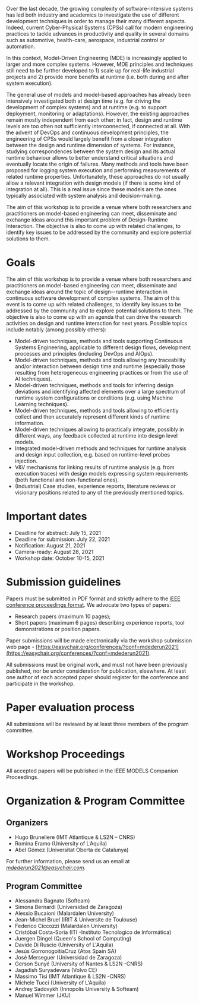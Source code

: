 Over the last decade, the growing complexity of software-intensive systems has led both industry and academics to investigate the use of different development techniques in order to manage their many different aspects.
Indeed, current Cyber-Physical Systems (CPSs) call for modern engineering practices to tackle advances in productivity and quality in several domains such as automotive, health-care, aerospace, industrial control or automation.

In this context, Model-Driven Engineering (MDE) is increasingly applied to larger and more complex systems. However, MDE principles and techniques still need to be further developed to 1) scale up for real-life industrial projects and 2) provide more benefits at runtime (i.e. both during and after system execution). 

The general use of models and model-based approaches has already been intensively investigated both at design time (e.g. for driving the development of complex systems) and at runtime (e.g. to support deployment, monitoring or adaptations).
However, the existing approaches remain mostly independent from each other: in fact, design and runtime levels are too often not sufficiently interconnected, if connected at all.
With the advent of DevOps and continuous development principles, the engineering of CPSs would largely benefit from a closer integration between the design and runtime dimension of systems.
For instance, studying correspondences between the system design and its actual runtime behaviour allows to better understand critical situations and eventually locate the origin of failures.
Many methods and tools have been proposed for logging system execution and performing measurements of related runtime properties.
Unfortunately, these approaches do not usually allow a relevant integration with design models (if there is some kind of integration at all).
This is a real issue since these models are the ones typically associated with system analysis and decision-making.

The aim of this workshop is to provide a venue where both researchers and practitioners on model-based engineering can meet, disseminate and exchange ideas around this important problem of Design-Runtime Interaction.
The objective is also to come up with related challenges, to identify key issues to be addressed by the community and explore potential solutions to them. 

# Goals

The aim of this workshop is to provide a venue where both researchers and practitioners on model-based engineering can meet, disseminate and exchange ideas around the topic of design--runtime interaction in continuous software development of complex systems. The aim of this event is to come up with related challenges, to identify key issues to be addressed by the community and to explore potential solutions to them. 
The objective is also to come up with an agenda that can drive the research activities on design and runtime interaction for next years.
Possible topics include notably (among possibly others):

* Model-driven techniques, methods and tools supporting Continuous Systems Engineering, applicable to different design flows, development processes and principles (including DevOps and AIOps).
* Model-driven techniques, methods and tools allowing any traceability and/or interaction between design time and runtime (especially those resulting from heterogeneous engineering practices or from the use of AI techniques).
* Model-driven techniques, methods and tools for inferring design deviations and identifying affected elements over a large spectrum of runtime system configurations or conditions (e.g. using Machine Learning techniques).
* Model-driven techniques, methods and tools allowing to efficiently collect and then accurately represent different kinds of runtime information.
* Model-driven techniques allowing to practically integrate, possibly in different ways, any feedback collected at runtime into design level models.
* Integrated model-driven methods and techniques for runtime analysis and design input collection, e.g. based on runtime-level probes injection.
* V&V mechanisms for linking results of runtime analysis (e.g. from execution traces) with design models expressing system requirements (both functional and non-functional ones).
* (Industrial) Case studies, experience reports, literature reviews or visionary positions related to any of the previously mentioned topics.

# Important dates

* Deadline for abstract: July 15, 2021
* Deadline for submission: July 22, 2021
* Notification: August 21, 2021
* Camera-ready: August 28, 2021
* Workshop date: October 10-15, 2021

# Submission guidelines

Papers must be submitted in PDF format and strictly adhere to the [IEEE conference proceedings format](https://www.ieee.org/conferences/publishing/templates.html). We advocate two types of papers:

* Research papers (maximum 10 pages);
* Short papers (maximum 6 pages) describing experience reports, tool demonstrations or position papers.

Paper submissions will be made electronically via the workshop submission web page - [https://easychair.org/conferences/?conf=mdederun2021](https://easychair.org/conferences/?conf=mdederun2021). 

All submissions must be original work, and must not have been previously published, nor be under consideration for publication, elsewhere.
At least one author of each accepted paper should register for the conference and participate in the workshop.

# Paper evaluation process

All submissions will be reviewed by at least three members of the program committee.

# Workshop Proceedings

All accepted papers will be published in the IEEE MODELS Companion Proceedings.

# Organization & Program Committee

## Organizers

* Hugo Bruneliere (IMT Atlantique & LS2N – CNRS)
* Romina Eramo (University of L’Aquila)
* Abel Gómez (Universitat Oberta de Catalunya)

For further information, please send us an email at *mdederun2021@easychair.com*.

## Program Committee

* Alessandra Bagnato (Softeam)
* Simona Bernardi (Universidad de Zaragoza)
* Alessio Bucaioni (Malardalen University)
* Jean-Michel Bruel (IRIT & Universite de Toulouse)
* Federico Ciccozzi (Malardalen University)
* Cristóbal Costa-Soria (ITI -Instituto Tecnologico de Informática)
* Juergen Dingel (Queen's School of Computing)
* Davide Di Ruscio (University of L'Aquila)
* Jesús GorronogoitiaCruz (Atos Spain SA)
* José Merseguer (Universidad de Zaragoza)
* Gerson Sunyé (University of Nantes & LS2N -CNRS)
* Jagadish Suryadevara (Volvo CE)
* Massimo Tisi (IMT Atlantique  & LS2N -CNRS)
* Michele Tucci (University of L'Aquila)
* Andrey Sadovykh (Innopolis University & Softeam)
* Manuel Wimmer (JKU)
